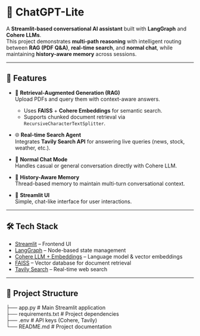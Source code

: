 # 🧠 ChatGPT-Lite

A **Streamlit-based conversational AI assistant** built with **LangGraph** and **Cohere LLMs**.  
This project demonstrates **multi-path reasoning** with intelligent routing between **RAG (PDF Q&A)**, **real-time search**, and **normal chat**, while maintaining **history-aware memory** across sessions.  

---

## 🚀 Features

- 📄 **Retrieval-Augmented Generation (RAG)**  
  Upload PDFs and query them with context-aware answers.  
  - Uses **FAISS** + **Cohere Embeddings** for semantic search.  
  - Supports chunked document retrieval via `RecursiveCharacterTextSplitter`.

- 🌐 **Real-time Search Agent**  
  Integrates **Tavily Search API** for answering live queries (news, stock, weather, etc.).

- 💬 **Normal Chat Mode**  
  Handles casual or general conversation directly with Cohere LLM.

- 🧾 **History-Aware Memory**  
  Thread-based memory to maintain multi-turn conversational context.

- 🎨 **Streamlit UI**  
  Simple, chat-like interface for user interactions.

---

## 🛠️ Tech Stack

- [Streamlit](https://streamlit.io/) – Frontend UI  
- [LangGraph](https://www.langchain.com/langgraph) – Node-based state management  
- [Cohere LLM + Embeddings](https://cohere.com/) – Language model & vector embeddings  
- [FAISS](https://faiss.ai/) – Vector database for document retrieval  
- [Tavily Search](https://tavily.com/) – Real-time web search  

---

## 📂 Project Structure  
├── app.py # Main Streamlit application  
├── requirements.txt # Project dependencies  
├── .env # API keys (Cohere, Tavily)  
└── README.md # Project documentation  


